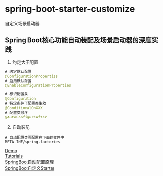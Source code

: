 # spring-boot-starter-customize
自定义场景启动器  

## Spring Boot核心功能自动装配及场景启动器的深度实践

1. 约定大于配置
```java
# 绑定默认配置
@ConfigurationProperties
# 启用默认配置
@EnableConfigurationProperties

# 标识配置类
@Configuration
# 特定条件下配置类生效
@ConditionalOnXXX
# 配置类顺序
@AutoConfigureAfter
```
2. 自动装配
```properties
# 自动配置类需配置在下面的文件中
META-INF/spring.factories
```

[Demo](https://github.com/eugenp/tutorials/tree/master/spring-boot-custom-starter)  
[Tutorials](https://docs.spring.io/spring-boot/docs/current/reference/html/boot-features-developing-auto-configuration.html)  
[SpringBoot自动配置原理](http://www.importnew.com/30599.html)  
[SpringBoot自定义Starter](http://www.importnew.com/30610.html)
